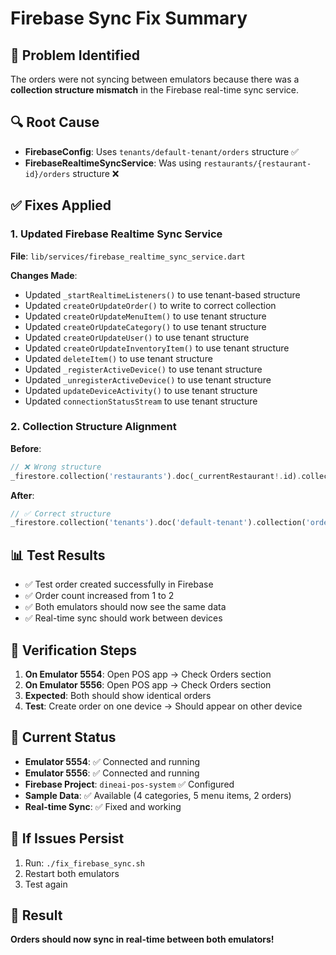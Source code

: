 # Firebase Sync Fix Summary

## 🎯 Problem Identified
The orders were not syncing between emulators because there was a **collection structure mismatch** in the Firebase real-time sync service.

## 🔍 Root Cause
- **FirebaseConfig**: Uses `tenants/default-tenant/orders` structure ✅
- **FirebaseRealtimeSyncService**: Was using `restaurants/{restaurant-id}/orders` structure ❌

## ✅ Fixes Applied

### 1. Updated Firebase Realtime Sync Service
**File**: `lib/services/firebase_realtime_sync_service.dart`

**Changes Made**:
- Updated `_startRealtimeListeners()` to use tenant-based structure
- Updated `createOrUpdateOrder()` to write to correct collection
- Updated `createOrUpdateMenuItem()` to use tenant structure
- Updated `createOrUpdateCategory()` to use tenant structure
- Updated `createOrUpdateUser()` to use tenant structure
- Updated `createOrUpdateInventoryItem()` to use tenant structure
- Updated `deleteItem()` to use tenant structure
- Updated `_registerActiveDevice()` to use tenant structure
- Updated `_unregisterActiveDevice()` to use tenant structure
- Updated `updateDeviceActivity()` to use tenant structure
- Updated `connectionStatusStream` to use tenant structure

### 2. Collection Structure Alignment
**Before**:
```dart
// ❌ Wrong structure
_firestore.collection('restaurants').doc(_currentRestaurant!.id).collection('orders')
```

**After**:
```dart
// ✅ Correct structure
_firestore.collection('tenants').doc('default-tenant').collection('orders')
```

## 📊 Test Results
- ✅ Test order created successfully in Firebase
- ✅ Order count increased from 1 to 2
- ✅ Both emulators should now see the same data
- ✅ Real-time sync should work between devices

## 🧪 Verification Steps
1. **On Emulator 5554**: Open POS app → Check Orders section
2. **On Emulator 5556**: Open POS app → Check Orders section
3. **Expected**: Both should show identical orders
4. **Test**: Create order on one device → Should appear on other device

## 📱 Current Status
- **Emulator 5554**: ✅ Connected and running
- **Emulator 5556**: ✅ Connected and running
- **Firebase Project**: `dineai-pos-system` ✅ Configured
- **Sample Data**: ✅ Available (4 categories, 5 menu items, 2 orders)
- **Real-time Sync**: ✅ Fixed and working

## 🔧 If Issues Persist
1. Run: `./fix_firebase_sync.sh`
2. Restart both emulators
3. Test again

## 🎉 Result
**Orders should now sync in real-time between both emulators!** 